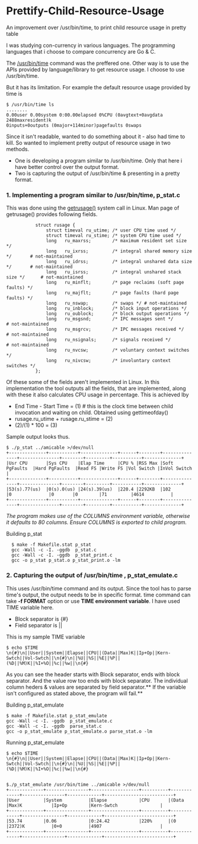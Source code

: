 # Prettify-Child-Resource-Usage
An improvement over /usr/bin/time, to print child resource usage in pretty table

I was studying con-currency in various languages. The programming languages that i choose to compare concurrency are Go & C. 

The [/usr/bin/time](http://www.tutorialspoint.com/unix_commands/time.htm) command was the preffered one. Other way is to use the APIs provided by language/library to get resource usage. I choose to use /usr/bin/time.

But it has its limitation. For example the default resource usage provided by time is

```
$ /usr/bin/time ls
........
0.00user 0.00system 0:00.00elapsed 0%CPU (0avgtext+0avgdata 2488maxresident)k
0inputs+0outputs (0major+114minor)pagefaults 0swaps
```

Since it isn't readable, wanted to do something about it - also had time to kill. So wanted to implement pretty output of resource usage in two methods.

- One is developing a program similar to /usr/bin/time. Only that here i have better control over the output format. 
- Two is capturing the output of /usr/bin/time & presenting in a pretty format.

### 1. Implementing a program similar to /usr/bin/time, p_stat.c

  This was done using the [getrusage()](http://man7.org/linux/man-pages/man2/getrusage.2.html) system call in Linux. Man page of getrusage() provides following fields.

```
           struct rusage {
               struct timeval ru_utime; /* user CPU time used */
               struct timeval ru_stime; /* system CPU time used */
               long   ru_maxrss;        /* maximum resident set size */
               long   ru_ixrss;         /* integral shared memory size */       # not-maintained
               long   ru_idrss;         /* integral unshared data size */       # not-maintained
               long   ru_isrss;         /* integral unshared stack size */      # not-maintained
               long   ru_minflt;        /* page reclaims (soft page faults) */
               long   ru_majflt;        /* page faults (hard page faults) */
               long   ru_nswap;         /* swaps */ # not-maintained
               long   ru_inblock;       /* block input operations */
               long   ru_oublock;       /* block output operations */
               long   ru_msgsnd;        /* IPC messages sent */                 # not-maintained
               long   ru_msgrcv;        /* IPC messages received */             # not-maintained
               long   ru_nsignals;      /* signals received */                  # not-maintained
               long   ru_nvcsw;         /* voluntary context switches */
               long   ru_nivcsw;        /* involuntary context switches */
           };
```
  Of these some of the fields aren't implemented in Linux. In this implementation the tool outputs all the fields, that are implemented, along with these it also calculates CPU usage in percentage. This is achieved lby 

- End Time - Start Time = (1) # this is the clock time between child invocation and waiting on child. Obtained using gettimeofday()
- rusage.ru_utime + rusage.ru_stime = (2)
- (2)/(1) * 100 = (3)


Sample output looks thus.

```
$ ./p_stat ../amicable >/dev/null
+--------------+-----------+--------------+------+--------+---------------+---------------+--------+---------+-----------+--------------+
|Usr CPU       |Sys CPU    |Elap Time     |CPU % |RSS Max |Soft PgFaults  |Hard PgFaults  |Read FS |Write FS |Vol Switch |InVol Switch  |
+--------------+-----------+--------------+------+--------+---------------+---------------+--------+---------+-----------+--------------+
|53(s).77(us)  |0(s).0(us) |24(s).39(us)  |220.4 |2292KB  |102            |0              |0       |0        |71         |4614          |
+--------------+-----------+--------------+------+--------+---------------+---------------+--------+---------+-----------+--------------+

```
*The program makes use of the COLUMNS  environment variable, otherwise it defaults to 80 columns. Ensure COLUMNS is exported to child program.*

Building p_stat
```
  $ make -f Makefile.stat p_stat
  gcc -Wall -c -I. -ggdb  p_stat.c
  gcc -Wall -c -I. -ggdb  p_stat_print.c
  gcc -o p_stat p_stat.o p_stat_print.o -lm
```

### 2. Capturing the output of /usr/bin/time , p_stat_emulate.c

This uses /usr/bin/time command and its output. Since the tool has to parse time's output, the output needs to be in specific format. time command can take **-f FORMAT** option or use **TIME environment variable**. I have used TIME variable here.


- Block separator is {#}
- Field separator is ||


This is my sample TIME variable

```
$ echo $TIME
\n{#}\n||User||System||Elapse||CPU||(Data||Max)K||Ip+Op||Kern-Swtch||Vol-Swtch||\n{#}\n||%U||%S||%E||%P||(%D||%M)K||%I+%O||%c||%w||\n{#}
```

As you can see the header starts with Block separator, ends with block separator. And the value row too ends with block separator. The individual column heders & values are separated by field separator.** If the variable isn't configured as stated above, the program will fail.**

Building p_stat_emulate
```
$ make -f Makefile.stat p_stat_emulate
gcc -Wall -c -I. -ggdb  p_stat_emulate.c
gcc -Wall -c -I. -ggdb  parse_stat.c
gcc -o p_stat_emulate p_stat_emulate.o parse_stat.o -lm
```

Running p_stat_emulate
```
$ echo $TIME
\n{#}\n||User||System||Elapse||CPU||(Data||Max)K||Ip+Op||Kern-Swtch||Vol-Swtch||\n{#}\n||%U||%S||%E||%P||(%D||%M)K||%I+%O||%c||%w||\n{#}


$./p_stat_emulate /usr/bin/time ../amicable >/dev/null
+-------------+----------------+------------------+----------+-------------+----------------+-------------+--------------------------+
|User         |System          |Elapse            |CPU       |(Data        |Max)K           |Ip+Op        |Kern-Swtch                |
+-------------+----------------+------------------+----------+-------------+----------------+-------------+--------------------------+
|53.74        |0.06            |0:24.42           |220%      |(0           |2372)K          |0+0          |4907                      |
+-------------+----------------+------------------+----------+-------------+----------------+-------------+--------------------------+

```
